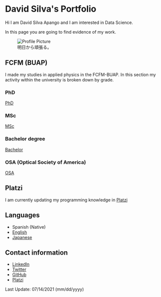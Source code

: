 # David Silva's Portfolio

Hi I am David Silva Apango and I am interested in Data Science.

In this page you are going to find evidence of my work.

<figure>
  <img
  src="https://imgur.com/WxNkgL4.jpg"
  alt="Profile Picture">
  <figcaption>明日から頑張る。</figcaption>
</figure>


## FCFM (BUAP)

I made my studies in applied physics in the FCFM-BUAP. In this section my activity within the university is broken down by grade.

### PhD

[PhD](phd.md)

### MSc

[MSc](msc.md)

### Bachelor degree

[Bachelor](bachelor.md)

### OSA (Optical Society of America)

[OSA](osa.md)

## Platzi

I am currently updating my programming knowledge in [Platzi](platzi.md)

## Languages

- Spanish (Native)
- [English](english.md)
- [Japanese](japanese.md)

## Contact information

- [LinkedIn](https://www.linkedin.com/in/david-silva-apango-60553714a/)
- [Twitter](https://twitter.com/DavidSA06)
- [GitHub](https://davidsa06.github.io/)
- [Platzi](https://platzi.com/p/davidsilvaa/)

Last Update: 07/14/2021 (mm/dd/yyyy)